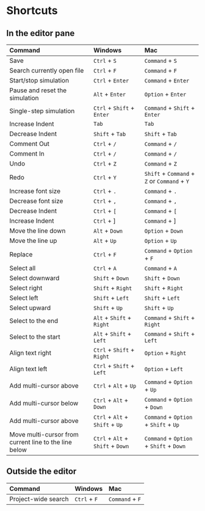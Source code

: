 # Shortcuts

## **In the editor pane**

| Command | Windows | Mac |
| :--- | :--- | :--- |
| Save | `Ctrl` + `S` | `Command` + `S` |
| Search currently open file | `Ctrl` + `F` | `Command` + `F` |
| Start/stop simulation | `Ctrl` + `Enter` | `Command` + `Enter` |
| Pause and reset the simulation | `Alt` + `Enter` | `Option` + `Enter` |
| Single-step simulation | `Ctrl` + `Shift` + `Enter` | `Command` + `Shift` + `Enter` |
| Increase Indent | `Tab` | `Tab` |
| Decrease Indent | `Shift` + `Tab` | `Shift` + `Tab` |
| Comment Out | `Ctrl` + `/` | `Command` + `/` |
| Comment In | `Ctrl` + `/` | `Command` + `/` |
| Undo | `Ctrl` + `Z` | `Command` + `Z` |
| Redo | `Ctrl` + `Y` | `Shift` + `Command` + `Z` or `Command` + `Y` |
| Increase font size | `Ctrl` + `.` | `Command` + `.` |
| Decrease font size | `Ctrl` + `,` | `Command` + `,` |
| Decrease Indent | `Ctrl` + `[` | `Command` + `[` |
| Increase Indent | `Ctrl` + \] | `Command` + \] |
| Move the line down | `Alt` + `Down` | `Option` + `Down` |
| Move the line up | `Alt` + `Up` | `Option` + `Up` |
| Replace | `Ctrl` + `F` | `Command` + `Option` + `F` |
| Select all | `Ctrl` + `A` | `Command` + `A` |
| Select downward | `Shift` + `Down` | `Shift` + `Down` |
| Select right | `Shift` + `Right` | `Shift` + `Right` |
| Select left | `Shift` + `Left` | `Shift` + `Left` |
| Select upward | `Shift` + `Up` | `Shift` + `Up` |
| Select to the end | `Alt` + `Shift` + `Right` | `Command` + `Shift` + `Right` |
| Select to the start | `Alt` + `Shift` + `Left` | `Command` + `Shift` + `Left` |
| Align text right | `Ctrl` + `Shift` + `Right` | `Option` + `Right` |
| Align text left | `Ctrl` + `Shift` + `Left` | `Option` + `Left` |
| Add multi-cursor above | `Ctrl` + `Alt` + `Up` | `Command` + `Option` + `Up` |
| Add multi-cursor below | `Ctrl` + `Alt` + `Down` | `Command` + `Option` + `Down` |
| Add multi-cursor above | `Ctrl` + `Alt` + `Shift` + `Up` | `Command` + `Option` + `Shift` + `Up` |
| Move multi-cursor from current line to the line below | `Ctrl` + `Alt` + `Shift` + `Down` | `Command` + `Option` + `Shift` + `Down` |

## Outside the editor

| Command | Windows | Mac |
| :--- | :--- | :--- |
| Project-wide search | `Ctrl` + `F` | `Command` + `F` |

